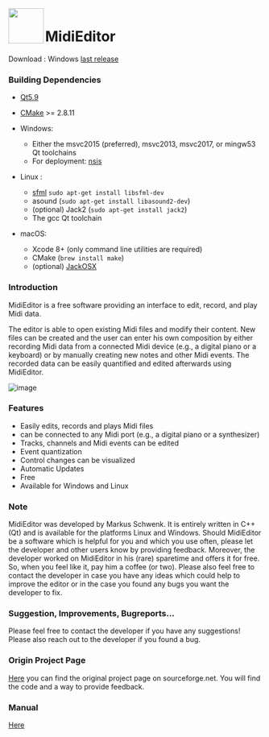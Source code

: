 

<img align="left" width="70px" src="run_environment/midieditor.ico">

MidiEditor 
===========

Download : Windows [last release](https://github.com/abreheret/MidiEditor/releases/)

### Building Dependencies
* [Qt5.9](https://www.qt.io/download-open-source/)
* [CMake](https://cmake.org/download/) >= 2.8.11 

* Windows: 
     * Either the msvc2015 (preferred), msvc2013, msvc2017, or mingw53 Qt toolchains
     * For deployment: [nsis](http://nsis.sourceforge.net/Download)
* Linux : 
     * [sfml](http://www.sfml-dev.org/download-fr.php) `sudo apt-get install libsfml-dev`
     * asound (`sudo apt-get install libasound2-dev`)
     * (optional) Jack2 (`sudo apt-get install jack2`)
     * The gcc Qt toolchain
* macOS: 
     * Xcode 8+ (only command line utilities are required)
     * CMake (`brew install make`)
     * (optional) [JackOSX](http://www.jackosx.com)
     
 
### Introduction

MidiEditor is a free software providing an interface to edit, record, and play Midi data.

The editor is able to open existing Midi files and modify their content. New files can be created and the user can enter his own composition by either recording Midi data from a connected Midi device (e.g., a digital piano or a keyboard) or by manually creating new notes and other Midi events. The recorded data can be easily quantified and edited afterwards using MidiEditor.

![image](http://midieditor.sourceforge.net/img/midieditor-full.png)

### Features

* Easily edits, records and plays Midi files
* can be connected to any Midi port (e.g., a digital piano or a synthesizer)
* Tracks, channels and Midi events can be edited
* Event quantization
* Control changes can be visualized
* Automatic Updates
* Free
* Available for Windows and Linux

### Note

MidiEditor was developed by Markus Schwenk. It is entirely written in C++ (Qt) and is available for the platforms Linux and Windows. Should MidiEditor be a software which is helpful for you and which you use often, please let the developer and other users know by providing feedback. Moreover, the developer worked on MidiEditor in his (rare) sparetime and offers it for free. So, when you feel like it, pay him a coffee (or two). Please also feel free to contact the developer in case you have any ideas which could help to improve the editor or in the case you found any bugs you want the developer to	fix.

### Suggestion, Improvements, Bugreports...

Please feel free to contact the developer if you have any suggestions! Please also reach out to the developer if you found a bug.

### Origin Project Page

[Here](https://sourceforge.net/projects/midieditor/) you can find the original project page on sourceforge.net. You will find the code and a way to provide feedback.


### Manual 

[Here](http://midieditor.sourceforge.net/index.php?category=manual)






